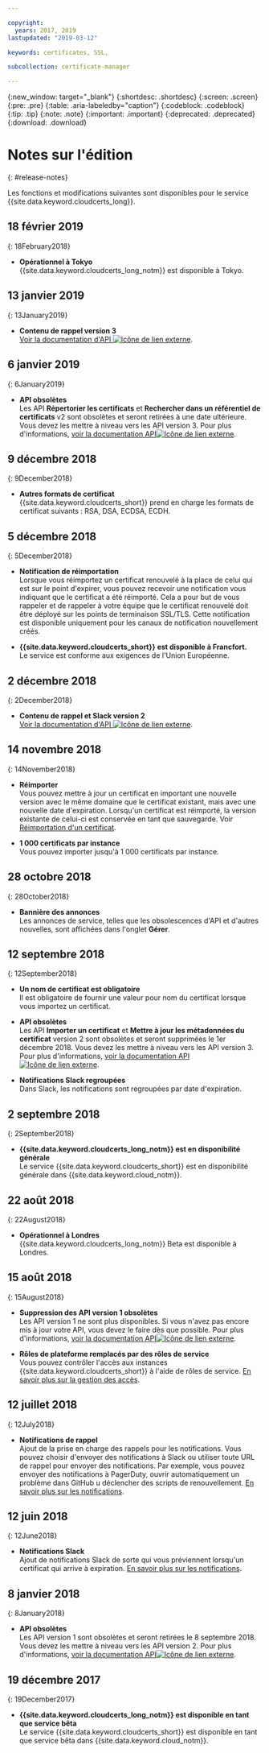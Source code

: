 ```yaml
---

copyright:
  years: 2017, 2019
lastupdated: "2019-03-12"

keywords: certificates, SSL, 

subcollection: certificate-manager

---
```


{:new_window: target="_blank"}
{:shortdesc: .shortdesc}
{:screen: .screen}
{:pre: .pre}
{:table: .aria-labeledby="caption"}
{:codeblock: .codeblock}
{:tip: .tip}
{:note: .note}
{:important: .important}
{:deprecated: .deprecated}
{:download: .download}

# Notes sur l'édition
{: #release-notes}

Les fonctions et modifications suivantes sont disponibles pour le service {{site.data.keyword.cloudcerts_long}}.

## 18 février 2019
{: 18February2018}

- **Opérationnel à Tokyo**  
  {{site.data.keyword.cloudcerts_long_notm}} est disponible à Tokyo.

## 13 janvier 2019
{: 13January2019}
- **Contenu de rappel version 3**  
  [Voir la documentation d'API ![Icône de lien externe](../../icons/launch-glyph.svg "Icône de lien externe")](https://cloud.ibm.com/apidocs/certificate-manager).

## 6 janvier 2019
{: 6January2019}
- **API obsolètes**  
  Les API **Répertorier les certificats** et **Rechercher dans un référentiel de certificats** v2 sont obsolètes et seront retirées à une date ultérieure. Vous devez les mettre à niveau vers les API version 3. Pour plus d'informations, [voir la documentation API![Icône de lien externe](../../icons/launch-glyph.svg "Icône de lien externe")](https://cloud.ibm.com/apidocs/certificate-manager).

## 9 décembre 2018
{: 9December2018}
- **Autres formats de certificat**    
{{site.data.keyword.cloudcerts_short}} prend en charge les formats de certificat suivants : RSA, DSA, ECDSA, ECDH.

## 5 décembre 2018
{: 5December2018}
- **Notification de réimportation**    
Lorsque vous réimportez un certificat renouvelé à la place de celui qui est sur le point d'expirer, vous pouvez recevoir une notification vous indiquant que le certificat a été réimporté. Cela a pour but de vous rappeler et de rappeler à votre équipe que le certificat renouvelé doit être déployé sur les points de terminaison SSL/TLS. Cette notification est disponible uniquement pour les canaux de notification nouvellement créés. 

- **{{site.data.keyword.cloudcerts_short}} est disponible à Francfort.**     
Le service est conforme aux exigences de l'Union Européenne. 

## 2 décembre 2018
{: 2December2018}
- **Contenu de rappel et Slack version 2**  
  [Voir la documentation d'API ![Icône de lien externe](../../icons/launch-glyph.svg "Icône de lien externe")](https://cloud.ibm.com/apidocs/certificate-manager).

## 14 novembre 2018
{: 14November2018}

- **Réimporter**  
  Vous pouvez mettre à jour un certificat en important une nouvelle version avec le même domaine que le certificat existant, mais avec une nouvelle date d'expiration. Lorsqu'un certificat est réimporté, la version existante de celui-ci est conservée en tant que sauvegarde. Voir [Réimportation d'un certificat](/docs/services/certificate-manager?topic=certificate-manager-managing-certificates-from-the-dashboard#reimport-certificate).

- **1 000 certificats par instance**  
  Vous pouvez importer jusqu'à 1 000 certificats par instance.

## 28 octobre 2018
{: 28October2018}

- **Bannière des annonces**  
  Les annonces de service, telles que les obsolescences d'API et d'autres nouvelles, sont affichées dans l'onglet **Gérer**.

## 12 septembre 2018
{: 12September2018}

- **Un nom de certificat est obligatoire**  
  Il est obligatoire de fournir une valeur pour nom du certificat lorsque vous importez un certificat.  

- **API obsolètes**  
  Les API **Importer un certificat** et **Mettre à jour les métadonnées du certificat** version 2 sont obsolètes et seront supprimées le 1er décembre 2018. Vous devez les mettre à niveau vers les API version 3. Pour plus d'informations, [voir la documentation API![Icône de lien externe](../../icons/launch-glyph.svg "Icône de lien externe")](https://cloud.ibm.com/apidocs/certificate-manager).

- **Notifications Slack regroupées**  
  Dans Slack, les notifications sont regroupées par date d'expiration.

## 2 septembre 2018
{: 2September2018}

- **{{site.data.keyword.cloudcerts_long_notm}} est en disponibilité générale**  
  Le service {{site.data.keyword.cloudcerts_short}} est en disponibilité générale dans {{site.data.keyword.cloud_notm}}.

## 22 août 2018
{: 22August2018}

- **Opérationnel à Londres**  
  {{site.data.keyword.cloudcerts_long_notm}} Beta est disponible à Londres.

## 15 août 2018
{: 15August2018}

- **Suppression des API version 1 obsolètes**  
  Les API version 1 ne sont plus disponibles. Si vous n'avez pas encore mis à jour votre API, vous devez le faire dès que possible. Pour plus d'informations, [voir la documentation API![Icône de lien externe](../../icons/launch-glyph.svg "Icône de lien externe")](https://cloud.ibm.com/apidocs/).

- **Rôles de plateforme remplacés par des rôles de service**  
  Vous pouvez contrôler l'accès aux instances {{site.data.keyword.cloudcerts_short}} à l'aide de rôles de service. [En savoir plus sur la gestion des accès](/docs/services/certificate-manager?topic=certificate-manager-managing-service-access-roles#managing-service-access-roles).

## 12 juillet 2018
{: 12July2018}

- **Notifications de rappel**  
  Ajout de la prise en charge des rappels pour les notifications. Vous pouvez choisir d'envoyer des notifications à Slack ou utiliser toute URL de rappel pour envoyer des notifications. Par exemple, vous pouvez envoyer des notifications à PagerDuty, ouvrir automatiquement un problème dans GitHub u déclencher des scripts de renouvellement. [En savoir plus sur les notifications](/docs/services/certificate-manager?topic=certificate-manager-configuring-notifications#callback).

## 12 juin 2018
{: 12June2018}

- **Notifications Slack**  
  Ajout de notifications Slack de sorte qui vous préviennent lorsqu'un certificat qui arrive à expiration. [En savoir plus sur les notifications](/docs/services/certificate-manager?topic=certificate-manager-configuring-notifications#setup-callback).

## 8 janvier 2018
{: 8January2018}

- **API obsolètes**  
  Les API version 1 sont obsolètes et seront retirées le 8 septembre 2018. Vous devez les mettre à niveau vers les API version 2. Pour plus d'informations, [voir la documentation API![Icône de lien externe](../../icons/launch-glyph.svg "Icône de lien externe")](https://cloud.ibm.com/apidocs/certificate-manager).

## 19 décembre 2017
{: 19December2017}

- **{{site.data.keyword.cloudcerts_long_notm}} est disponible en tant que service bêta**  
  Le service {{site.data.keyword.cloudcerts_short}} est disponible en tant que service bêta dans {{site.data.keyword.cloud_notm}}.
